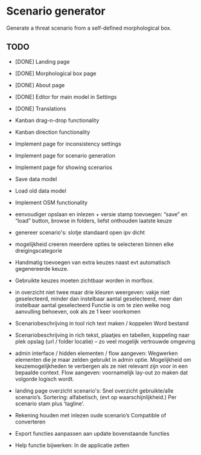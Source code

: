 # Scenario generator

Generate a threat scenario from a self-defined morphological box.

## TODO

- [DONE] Landing page
- [DONE] Morphological box page
- [DONE] About page
- [DONE] Editor for main model in Settings
- [DONE] Translations
- Kanban drag-n-drop functionality
- Kanban direction functionality
- Implement page for inconsistency settings
- Implement page for scenario generation
- Implement page for showing scenarios
- Save data model
- Load old data model
- Implement OSM functionality

- eenvoudiger opslaan en inlezen + versie stamp toevoegen: “save” en “load” button, browse in folders, liefst onthouden laatste keuze
- genereer scenario's: slotje standaard open ipv dicht
- mogelijkheid creeren meerdere opties te selecteren binnen elke dreigingscategorie
- Handmatig toevoegen van extra keuzes naast evt automatisch gegenereerde keuze.
- Gebruikte keuzes moeten zichtbaar worden in morfbox.
- in overzicht niet twee maar drie kleuren weergeven: vakje niet geselecteerd, minder dan instelbaar aantal geselecteerd, meer dan instelbaar aantal geselecteerd	Functie is om te zien welke nog aanvulling behoeven, ook als ze 1 keer voorkomen
- Scenariobeschrijving in tool rich text maken / koppelen Word bestand
- Scenariobeschrijving in rich tekst, plaatjes en tabellen, koppeling naar plek opslag (url / folder locatie) – zo veel mogelijk vertrouwde omgeving
- admin interface / hidden elementen / flow aangeven: Wegwerken elementen die je maar zelden gebruikt in admin optie. Mogelijkheid om keuzemogelijkheden te verbergen als ze niet relevant zijn voor in een bepaalde context. Flow aangeven: voornamelijk lay-out zo maken dat volgorde logisch wordt.
- landing page overzicht scenario's: Snel overzicht gebruikte/alle scenario’s. Sortering: alfabetisch, (evt op waarschijnlijkheid.) Per scenario stam plus ‘tagline’.
- Rekening houden met inlezen oude scenario’s	Compatible of converteren
- Export functies aanpassen aan update bovenstaande functies
- Help functie bijwerken: In de applicatie zetten
